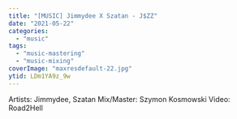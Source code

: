 ```yaml
---
title: "[MUSIC] Jimmydee X Szatan - J$ZZ"
date: "2021-05-22"
categories:
  - "music"
tags:
  - "music-mastering"
  - "music-mixing"
coverImage: "maxresdefault-22.jpg"
ytid: LDm1YA9z_9w
---
```


Artists: Jimmydee, Szatan
Mix/Master: Szymon Kosmowski
Video: Road2Hell
